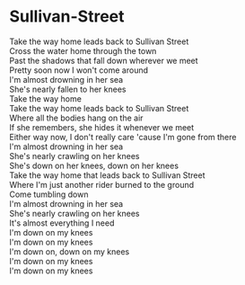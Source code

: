 # Sullivan-Street

Take the way home leads back to Sullivan Street  
Cross the water home through the town  
Past the shadows that fall down wherever we meet  
Pretty soon now I won't come around  
I'm almost drowning in her sea  
She's nearly fallen to her knees  
Take the way home  
Take the way home leads back to Sullivan Street  
Where all the bodies hang on the air  
If she remembers, she hides it whenever we meet  
Either way now, I don't really care 'cause I'm gone from there  
I'm almost drowning in her sea  
She's nearly crawling on her knees  
She's down on her knees, down on her knees  
Take the way home that leads back to Sullivan Street  
Where I'm just another rider burned to the ground  
Come tumbling down  
I'm almost drowning in her sea  
She's nearly crawling on her knees  
It's almost everything I need  
I'm down on my knees  
I'm down on my knees  
I'm down on, down on my knees  
I'm down on my knees  
I'm down on my knees

